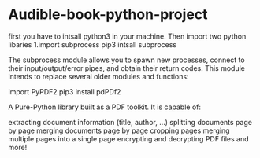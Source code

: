 # Audible-book-python-project
first  you have to intsall python3 in your machine.
Then import two python libaries
 1.import subprocess
  pip3 intsall subprocess
  
  The subprocess module allows you to spawn new processes, connect to their input/output/error pipes, and obtain their return codes. This module intends to replace several older modules and functions:
  
import PyPDF2
pip3 install pdPDf2


A Pure-Python library built as a PDF toolkit. It is capable of:

extracting document information (title, author, …)
splitting documents page by page
merging documents page by page
cropping pages
merging multiple pages into a single page
encrypting and decrypting PDF files
and more!


